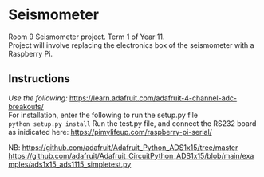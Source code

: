 # Seismometer
 Room 9 Seismometer project. Term 1 of Year 11.  
 Project will involve replacing the electronics box of the seismometer with a Raspberry Pi.
## Instructions
 *Use the following:* https://learn.adafruit.com/adafruit-4-channel-adc-breakouts/  
 For installation, enter the following to run the setup.py file  
 `python setup.py install`
 Run the test.py file, and connect the RS232 board as inidicated here: https://pimylifeup.com/raspberry-pi-serial/
   
 NB:
  https://github.com/adafruit/Adafruit_Python_ADS1x15/tree/master
  https://github.com/adafruit/Adafruit_CircuitPython_ADS1x15/blob/main/examples/ads1x15_ads1115_simpletest.py
